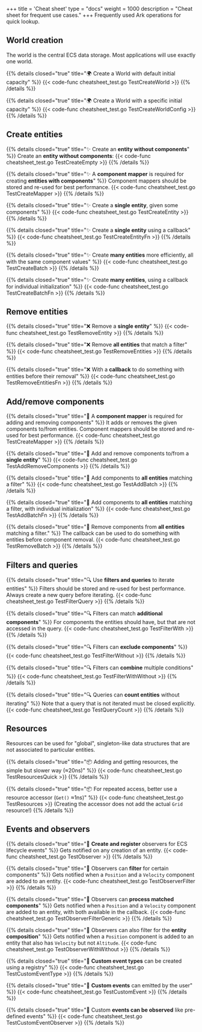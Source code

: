 +++
title = 'Cheat sheet'
type = "docs"
weight = 1000
description = "Cheat sheet for frequent use cases."
+++
Frequently used Ark operations for quick lookup.

## World creation

The world is the central ECS data storage.
Most applications will use exactly one world.

{{% details closed="true" title="🌍 Create a World with default initial capacity" %}}
{{< code-func cheatsheet_test.go TestCreateWorld >}}
{{% /details %}}

{{% details closed="true" title="🌍 Create a World with a specific initial capacity" %}}
{{< code-func cheatsheet_test.go TestCreateWorldConfig >}}
{{% /details %}}

## Create entities

{{% details closed="true" title="✨ Create an **entity without components**" %}}
Create an **entity without components**:
{{< code-func cheatsheet_test.go TestCreateEmpty >}}
{{% /details %}}

{{% details closed="true" title="✨ A **component mapper** is required for creating **entities with components**" %}}
Component mappers should be stored and re-used for best performance.
{{< code-func cheatsheet_test.go TestCreateMapper >}}
{{% /details %}}

{{% details closed="true" title="✨ Create a **single entity**, given some components" %}}
{{< code-func cheatsheet_test.go TestCreateEntity >}}
{{% /details %}}

{{% details closed="true" title="✨ Create a **single entity** using a callback" %}}
{{< code-func cheatsheet_test.go TestCreateEntityFn >}}
{{% /details %}}

{{% details closed="true" title="✨ Create **many entities** more efficiently, all with the same component values" %}}
{{< code-func cheatsheet_test.go TestCreateBatch >}}
{{% /details %}}

{{% details closed="true" title="✨ Create **many entities**, using a callback for individual initialization" %}}
{{< code-func cheatsheet_test.go TestCreateBatchFn >}}
{{% /details %}}

## Remove entities

{{% details closed="true" title="❌ Remove a **single entity**" %}}
{{< code-func cheatsheet_test.go TestRemoveEntity >}}
{{% /details %}}


{{% details closed="true" title="❌ Remove **all entities** that match a filter" %}}
{{< code-func cheatsheet_test.go TestRemoveEntities >}}
{{% /details %}}

{{% details closed="true" title="❌ With a **callback** to do something with entities before their removal" %}}
{{< code-func cheatsheet_test.go TestRemoveEntitiesFn >}}
{{% /details %}}

## Add/remove components

{{% details closed="true" title="🧩 A **component mapper** is required for adding and removing components" %}}
It adds or removes the given components to/from entities.
Component mappers should be stored and re-used for best performance.
{{< code-func cheatsheet_test.go TestCreateMapper >}}
{{% /details %}}

{{% details closed="true" title="🧩 Add and remove components to/from a **single entity**" %}}
{{< code-func cheatsheet_test.go TestAddRemoveComponents >}}
{{% /details %}}

{{% details closed="true" title="🧩 Add components to **all entities** matching a filter" %}}
{{< code-func cheatsheet_test.go TestAddBatch >}}
{{% /details %}}

{{% details closed="true" title="🧩 Add components to **all entities** matching a filter, with individual initialization" %}}
{{< code-func cheatsheet_test.go TestAddBatchFn >}}
{{% /details %}}

{{% details closed="true" title="🧩 Remove components from **all entities** matching a filter." %}}
The callback can be used to do something with entities before component removal.
{{< code-func cheatsheet_test.go TestRemoveBatch >}}
{{% /details %}}

## Filters and queries

{{% details closed="true" title="🔍 Use **filters and queries** to iterate entities" %}}
Filters should be stored and re-used for best performance.  
Always create a new query before iterating.
{{< code-func cheatsheet_test.go TestFilterQuery >}}
{{% /details %}}

{{% details closed="true" title="🔍 Filters can match **additional components**" %}}
For components the entities should have, but that are not accessed in the query.
{{< code-func cheatsheet_test.go TestFilterWith >}}
{{% /details %}}

{{% details closed="true" title="🔍 Filters can **exclude components**" %}}
{{< code-func cheatsheet_test.go TestFilterWithout >}}
{{% /details %}}

{{% details closed="true" title="🔍 Filters can **combine** multiple conditions" %}}
{{< code-func cheatsheet_test.go TestFilterWithWithout >}}
{{% /details %}}

{{% details closed="true" title="🔍 Queries can **count entities** without iterating" %}}
Note that a query that is not iterated must be closed explicitly.
{{< code-func cheatsheet_test.go TestQueryCount >}}
{{% /details %}}

## Resources

Resources can be used for "global", singleton-like data structures that are not associated to particular entities.

{{% details closed="true" title="📦 Adding and getting resources, the simple but slower way (&approx;20ns)" %}}
{{< code-func cheatsheet_test.go TestResourcesQuick >}}
{{% /details %}}

{{% details closed="true" title="📦 For repeated access, better use a resource accessor (`Get()` &approx;1ns)" %}}
{{< code-func cheatsheet_test.go TestResources >}}
(Creating the accessor does not add the actual `Grid` resource!)
{{% /details %}}

## Events and observers

{{% details closed="true" title="👀 **Create and register** observers for ECS lifecycle events" %}}
Gets notified on any creation of an entity.
{{< code-func cheatsheet_test.go TestObserver >}}
{{% /details %}}

{{% details closed="true" title="👀 Observers can **filter** for certain components" %}}
Gets notified when a `Position` and a `Velocity` component are added to an entity.
{{< code-func cheatsheet_test.go TestObserverFilter >}}
{{% /details %}}

{{% details closed="true" title="👀 Observers can **process matched components**" %}}
Gets notified when a `Position` and a `Velocity` component are added to an entity,
with both available in the callback.
{{< code-func cheatsheet_test.go TestObserverFilterGeneric >}}
{{% /details %}}

{{% details closed="true" title="👀 Observers can also filter for the **entity composition**" %}}
Gets notified when a `Position` component is added to an entity
that also has `Velocity` but not `Altitude`.
{{< code-func cheatsheet_test.go TestObserverWithWithout >}}
{{% /details %}}

{{% details closed="true" title="📣 **Custom event types** can be created using a registry" %}}
{{< code-func cheatsheet_test.go TestCustomEventType >}}
{{% /details %}}

{{% details closed="true" title="📣 **Custom events** can emitted by the user" %}}
{{< code-func cheatsheet_test.go TestCustomEvent >}}
{{% /details %}}

{{% details closed="true" title="📣 Custom **events can be observed** like pre-defined events" %}}
{{< code-func cheatsheet_test.go TestCustomEventObserver >}}
{{% /details %}}
